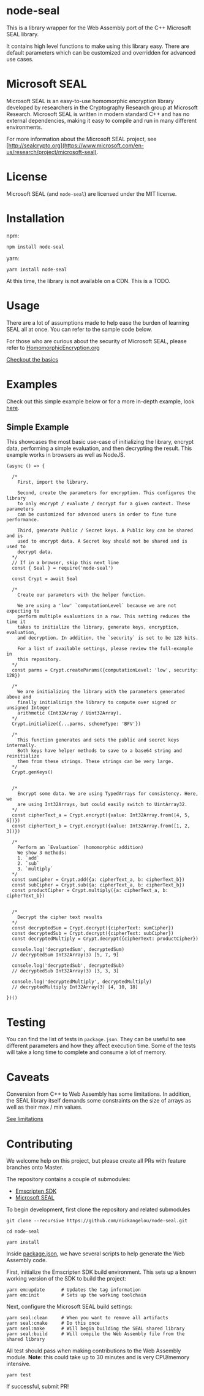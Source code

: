 # node-seal

This is a library wrapper for the Web Assembly port of the C++ Microsoft SEAL library.

It contains high level functions to make using this library easy. There are default parameters
which can be customized and overridden for advanced use cases.

# Microsoft SEAL

Microsoft SEAL is an easy-to-use homomorphic encryption library developed by researchers in 
the Cryptography Research group at Microsoft Research. Microsoft SEAL is written in modern 
standard C++ and has no external dependencies, making it easy to compile and run in many 
different environments.

For more information about the Microsoft SEAL project, see [http://sealcrypto.org](https://www.microsoft.com/en-us/research/project/microsoft-seal).

# License

Microsoft SEAL (and `node-seal`) are licensed under the MIT license.

# Installation

npm:
```
npm install node-seal
```

yarn:
```
yarn install node-seal
```

At this time, the library is not available on a CDN. This is a TODO.

# Usage

There are a lot of assumptions made to help ease the burden of learning 
SEAL all at once. You can refer to the sample code below.

For those who are curious about the security of Microsoft SEAL, please
refer to [HomomorphicEncryption.org](http://homomorphicencryption.org/)

[Checkout the basics](docs/USAGE.md)

# Examples

Check out this simple example below or for a more in-depth example, look [here](docs/FULL-EXAMPLE.md).

## Simple Example

This showcases the most basic use-case of initializing the library, encrypt data, performing a simple 
evaluation, and then decrypting the result. This example works in browsers as well as NodeJS. 

```
(async () => {

  /*
    First, import the library.
    
    Second, create the parameters for encryption. This configures the library
    to only encrypt / evaluate / decrypt for a given context. These parameters
    can be customized for advanced users in order to fine tune performance.
    
    Third, generate Public / Secret keys. A Public key can be shared and is 
    used to encrypt data. A Secret key should not be shared and is used to 
    decrypt data.
  */
  // If in a browser, skip this next line
  const { Seal } = require('node-seal')
  
  const Crypt = await Seal
  
  /*
    Create our parameters with the helper function.
    
    We are using a 'low' `computationLevel` because we are not expecting to
    perform multiple evaluations in a row. This setting reduces the time it
    takes to initialize the library, generate keys, encryption, evaluation, 
    and decryption. In addition, the `security` is set to be 128 bits.
    
    For a list of available settings, please review the full-example in 
    this repository.  
  */
  const parms = Crypt.createParams({computationLevel: 'low', security: 128})
  
  /*
    We are initializing the library with the parameters generated above and 
    finally initializign the library to compute over signed or unsigned Integer
    arithmetic (Int32Array / Uint32Array). 
  */
  Crypt.initialize({...parms, schemeType: 'BFV'})
  
  /*
    This function generates and sets the public and secret keys internally.
    Both keys have helper methods to save to a base64 string and reinitialize
    them from these strings. These strings can be very large.
  */
  Crypt.genKeys()
   

  /* 
    Encrypt some data. We are using TypedArrays for consistency. Here, we
    are using Int32Arrays, but could easily switch to UintArray32.
  */
  const cipherText_a = Crypt.encrypt({value: Int32Array.from([4, 5, 6])})
  const cipherText_b = Crypt.encrypt({value: Int32Array.from([1, 2, 3])})
  
  /* 
    Perform an `Evaluation` (homomorphic addition)
    We show 3 methods:
    1. `add`
    2. `sub`
    3. `multiply`
  */
  const sumCipher = Crypt.add({a: cipherText_a, b: cipherText_b})
  const subCipher = Crypt.sub({a: cipherText_a, b: cipherText_b})
  const productCipher = Crypt.multiply({a: cipherText_a, b: cipherText_b})
  

  /*
    Decrypt the cipher text results
  */
  const decryptedSum = Crypt.decrypt({cipherText: sumCipher})
  const decryptedSub = Crypt.decrypt({cipherText: subCipher})
  const decryptedMultiply = Crypt.decrypt({cipherText: productCipher})
  
  console.log('decryptedSum', decryptedSum)
  // decryptedSum Int32Array(3) [5, 7, 9]
  
  console.log('decryptedSub', decryptedSub)
  // decryptedSub Int32Array(3) [3, 3, 3]

  console.log('decryptedMultiply', decryptedMultiply)
  // decryptedMultiply Int32Array(3) [4, 10, 18]
  
})()

```

# Testing

You can find the list of tests in `package.json`. They can be useful to see different
parameters and how they affect execution time. Some of the tests will
take a long time to complete and consume a lot of memory.

# Caveats

Conversion from C++ to Web Assembly has some limitations. In addition, the 
SEAL library itself demands some constraints on the size of arrays as well as
their max / min values.

[See limitations](docs/CAVEATS.md)


# Contributing

We welcome help on this project, but please create all PRs with feature branches onto Master.

The repository contains a couple of submodules:
- [Emscripten SDK](https://github.com/emscripten-core/emsdk)
- [Microsoft SEAL](https://github.com/microsoft/SEAL)

To begin development, first clone the repository and related submodules
```
git clone --recursive https://github.com/nickangelou/node-seal.git

cd node-seal

yarn install
```

Inside [package.json](package.json), we have several scripts to help generate the Web 
Assembly code.

First, initialize the Emscripten SDK build environment. This sets up a known working version
of the SDK to build the project:

```
yarn em:update      # Updates the tag information
yarn em:init        # Sets up the working toolchain
```

Next, configure the Microsoft SEAL build settings:

```
yarn seal:clean     # When you want to remove all artifacts
yarn seal:cmake     # Do this once
yarn seal:make      # Will begin building the SEAL shared library
yarn seal:build     # Will compile the Web Assembly file from the shared library
```

All test should pass when making contributions to the Web Assembly module. 
**Note**: this could take up to 30 minutes and is very CPU/memory intensive.

```
yarn test
```

If successful, submit PR!
